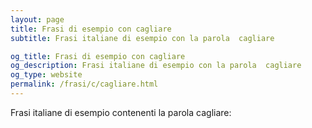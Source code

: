 ```yaml
---
layout: page
title: Frasi di esempio con cagliare 
subtitle: Frasi italiane di esempio con la parola  cagliare

og_title: Frasi di esempio con cagliare 
og_description: Frasi italiane di esempio con la parola  cagliare
og_type: website
permalink: /frasi/c/cagliare.html
---
```


Frasi italiane di esempio contenenti la parola cagliare:


